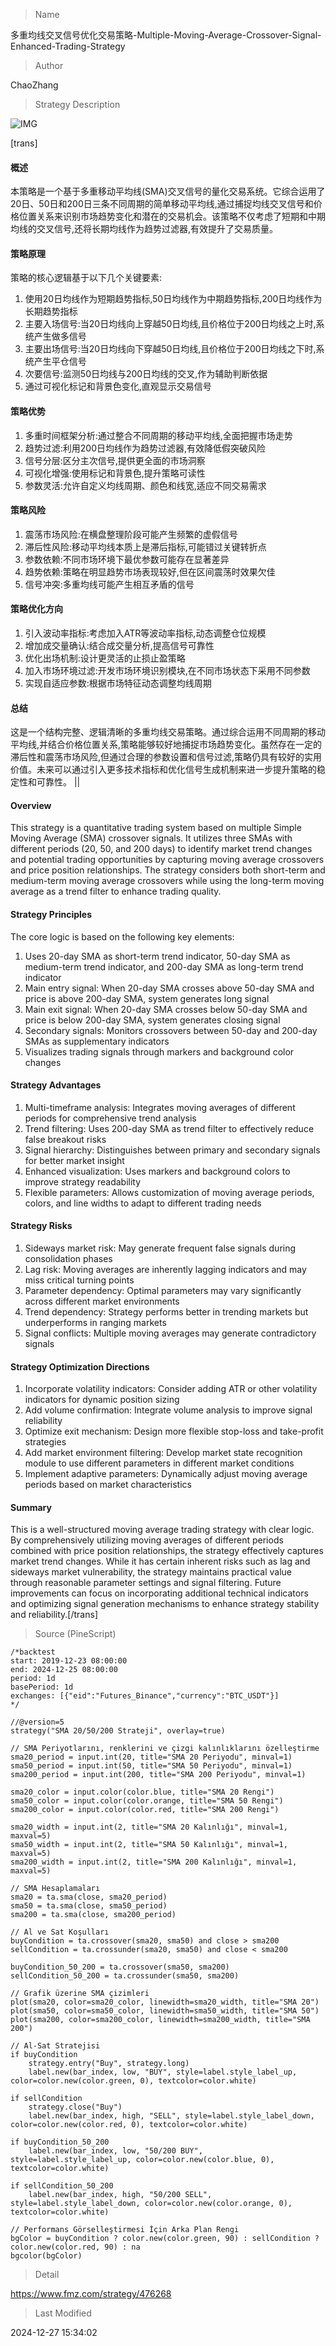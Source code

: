 
> Name

多重均线交叉信号优化交易策略-Multiple-Moving-Average-Crossover-Signal-Enhanced-Trading-Strategy

> Author

ChaoZhang

> Strategy Description

![IMG](https://www.fmz.com/upload/asset/103c4134fa345009917.png)

[trans]
#### 概述
本策略是一个基于多重移动平均线(SMA)交叉信号的量化交易系统。它综合运用了20日、50日和200日三条不同周期的简单移动平均线,通过捕捉均线交叉信号和价格位置关系来识别市场趋势变化和潜在的交易机会。该策略不仅考虑了短期和中期均线的交叉信号,还将长期均线作为趋势过滤器,有效提升了交易质量。

#### 策略原理
策略的核心逻辑基于以下几个关键要素:
1. 使用20日均线作为短期趋势指标,50日均线作为中期趋势指标,200日均线作为长期趋势指标
2. 主要入场信号:当20日均线向上穿越50日均线,且价格位于200日均线之上时,系统产生做多信号
3. 主要出场信号:当20日均线向下穿越50日均线,且价格位于200日均线之下时,系统产生平仓信号
4. 次要信号:监测50日均线与200日均线的交叉,作为辅助判断依据
5. 通过可视化标记和背景色变化,直观显示交易信号

#### 策略优势
1. 多重时间框架分析:通过整合不同周期的移动平均线,全面把握市场走势
2. 趋势过滤:利用200日均线作为趋势过滤器,有效降低假突破风险
3. 信号分层:区分主次信号,提供更全面的市场洞察
4. 可视化增强:使用标记和背景色,提升策略可读性
5. 参数灵活:允许自定义均线周期、颜色和线宽,适应不同交易需求

#### 策略风险
1. 震荡市场风险:在横盘整理阶段可能产生频繁的虚假信号
2. 滞后性风险:移动平均线本质上是滞后指标,可能错过关键转折点
3. 参数依赖:不同市场环境下最优参数可能存在显著差异
4. 趋势依赖:策略在明显趋势市场表现较好,但在区间震荡时效果欠佳
5. 信号冲突:多重均线可能产生相互矛盾的信号

#### 策略优化方向
1. 引入波动率指标:考虑加入ATR等波动率指标,动态调整仓位规模
2. 增加成交量确认:结合成交量分析,提高信号可靠性
3. 优化出场机制:设计更灵活的止损止盈策略
4. 加入市场环境过滤:开发市场环境识别模块,在不同市场状态下采用不同参数
5. 实现自适应参数:根据市场特征动态调整均线周期

#### 总结
这是一个结构完整、逻辑清晰的多重均线交易策略。通过综合运用不同周期的移动平均线,并结合价格位置关系,策略能够较好地捕捉市场趋势变化。虽然存在一定的滞后性和震荡市场风险,但通过合理的参数设置和信号过滤,策略仍具有较好的实用价值。未来可以通过引入更多技术指标和优化信号生成机制来进一步提升策略的稳定性和可靠性。 ||

#### Overview
This strategy is a quantitative trading system based on multiple Simple Moving Average (SMA) crossover signals. It utilizes three SMAs with different periods (20, 50, and 200 days) to identify market trend changes and potential trading opportunities by capturing moving average crossovers and price position relationships. The strategy considers both short-term and medium-term moving average crossovers while using the long-term moving average as a trend filter to enhance trading quality.

#### Strategy Principles
The core logic is based on the following key elements:
1. Uses 20-day SMA as short-term trend indicator, 50-day SMA as medium-term trend indicator, and 200-day SMA as long-term trend indicator
2. Main entry signal: When 20-day SMA crosses above 50-day SMA and price is above 200-day SMA, system generates long signal
3. Main exit signal: When 20-day SMA crosses below 50-day SMA and price is below 200-day SMA, system generates closing signal
4. Secondary signals: Monitors crossovers between 50-day and 200-day SMAs as supplementary indicators
5. Visualizes trading signals through markers and background color changes

#### Strategy Advantages
1. Multi-timeframe analysis: Integrates moving averages of different periods for comprehensive trend analysis
2. Trend filtering: Uses 200-day SMA as trend filter to effectively reduce false breakout risks
3. Signal hierarchy: Distinguishes between primary and secondary signals for better market insight
4. Enhanced visualization: Uses markers and background colors to improve strategy readability
5. Flexible parameters: Allows customization of moving average periods, colors, and line widths to adapt to different trading needs

#### Strategy Risks
1. Sideways market risk: May generate frequent false signals during consolidation phases
2. Lag risk: Moving averages are inherently lagging indicators and may miss critical turning points
3. Parameter dependency: Optimal parameters may vary significantly across different market environments
4. Trend dependency: Strategy performs better in trending markets but underperforms in ranging markets
5. Signal conflicts: Multiple moving averages may generate contradictory signals

#### Strategy Optimization Directions
1. Incorporate volatility indicators: Consider adding ATR or other volatility indicators for dynamic position sizing
2. Add volume confirmation: Integrate volume analysis to improve signal reliability
3. Optimize exit mechanism: Design more flexible stop-loss and take-profit strategies
4. Add market environment filtering: Develop market state recognition module to use different parameters in different market conditions
5. Implement adaptive parameters: Dynamically adjust moving average periods based on market characteristics

#### Summary
This is a well-structured moving average trading strategy with clear logic. By comprehensively utilizing moving averages of different periods combined with price position relationships, the strategy effectively captures market trend changes. While it has certain inherent risks such as lag and sideways market vulnerability, the strategy maintains practical value through reasonable parameter settings and signal filtering. Future improvements can focus on incorporating additional technical indicators and optimizing signal generation mechanisms to enhance strategy stability and reliability.[/trans]



> Source (PineScript)

``` pinescript
/*backtest
start: 2019-12-23 08:00:00
end: 2024-12-25 08:00:00
period: 1d
basePeriod: 1d
exchanges: [{"eid":"Futures_Binance","currency":"BTC_USDT"}]
*/

//@version=5
strategy("SMA 20/50/200 Strateji", overlay=true)

// SMA Periyotlarını, renklerini ve çizgi kalınlıklarını özelleştirme
sma20_period = input.int(20, title="SMA 20 Periyodu", minval=1)
sma50_period = input.int(50, title="SMA 50 Periyodu", minval=1)
sma200_period = input.int(200, title="SMA 200 Periyodu", minval=1)

sma20_color = input.color(color.blue, title="SMA 20 Rengi")
sma50_color = input.color(color.orange, title="SMA 50 Rengi")
sma200_color = input.color(color.red, title="SMA 200 Rengi")

sma20_width = input.int(2, title="SMA 20 Kalınlığı", minval=1, maxval=5)
sma50_width = input.int(2, title="SMA 50 Kalınlığı", minval=1, maxval=5)
sma200_width = input.int(2, title="SMA 200 Kalınlığı", minval=1, maxval=5)

// SMA Hesaplamaları
sma20 = ta.sma(close, sma20_period)
sma50 = ta.sma(close, sma50_period)
sma200 = ta.sma(close, sma200_period)

// Al ve Sat Koşulları
buyCondition = ta.crossover(sma20, sma50) and close > sma200
sellCondition = ta.crossunder(sma20, sma50) and close < sma200

buyCondition_50_200 = ta.crossover(sma50, sma200)
sellCondition_50_200 = ta.crossunder(sma50, sma200)

// Grafik üzerine SMA çizimleri
plot(sma20, color=sma20_color, linewidth=sma20_width, title="SMA 20")
plot(sma50, color=sma50_color, linewidth=sma50_width, title="SMA 50")
plot(sma200, color=sma200_color, linewidth=sma200_width, title="SMA 200")

// Al-Sat Stratejisi
if buyCondition
    strategy.entry("Buy", strategy.long)
    label.new(bar_index, low, "BUY", style=label.style_label_up, color=color.new(color.green, 0), textcolor=color.white)

if sellCondition
    strategy.close("Buy")
    label.new(bar_index, high, "SELL", style=label.style_label_down, color=color.new(color.red, 0), textcolor=color.white)

if buyCondition_50_200
    label.new(bar_index, low, "50/200 BUY", style=label.style_label_up, color=color.new(color.blue, 0), textcolor=color.white)

if sellCondition_50_200
    label.new(bar_index, high, "50/200 SELL", style=label.style_label_down, color=color.new(color.orange, 0), textcolor=color.white)

// Performans Görselleştirmesi İçin Arka Plan Rengi
bgColor = buyCondition ? color.new(color.green, 90) : sellCondition ? color.new(color.red, 90) : na
bgcolor(bgColor)

```

> Detail

https://www.fmz.com/strategy/476268

> Last Modified

2024-12-27 15:34:02
